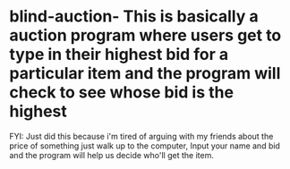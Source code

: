 # blind-auction- This is basically a auction program where users get to type in their highest bid for a particular item and the program will check to see whose bid is the highest

FYI: Just did this because i'm tired of arguing with my friends about the price of something
just walk up to the computer, Input your name and bid and the program will help us decide who'll get the item.



